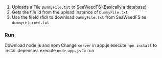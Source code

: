 1. Uploads a File `DummyFile.txt` to SeaWeedFS (Basically a database)
2. Gets the file id from the upload instance of `DummyFile.txt`
3. Use the fileId (fid) to download `DummyFile.txt` from SeaWeedFS as `dummyreturned.txt`

### Run
Download node.js and npm
Change `server` in app.js
execute `npm install` to install depencies
execute `node app.js` to run